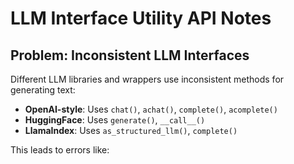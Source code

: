 # LLM Interface Utility API Notes

## Problem: Inconsistent LLM Interfaces

Different LLM libraries and wrappers use inconsistent methods for generating text:

- **OpenAI-style**: Uses `chat()`, `achat()`, `complete()`, `acomplete()`
- **HuggingFace**: Uses `generate()`, `__call__()`
- **LlamaIndex**: Uses `as_structured_llm()`, `complete()`

This leads to errors like:
